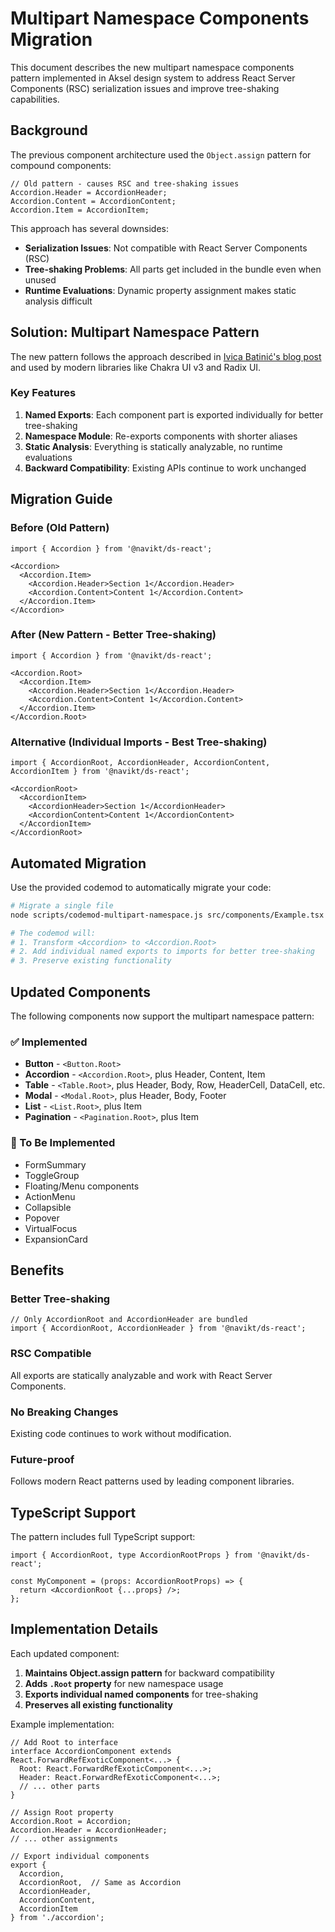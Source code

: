 # Multipart Namespace Components Migration

This document describes the new multipart namespace components pattern implemented in Aksel design system to address React Server Components (RSC) serialization issues and improve tree-shaking capabilities.

## Background

The previous component architecture used the `Object.assign` pattern for compound components:

```tsx
// Old pattern - causes RSC and tree-shaking issues
Accordion.Header = AccordionHeader;
Accordion.Content = AccordionContent;
Accordion.Item = AccordionItem;
```

This approach has several downsides:
- **Serialization Issues**: Not compatible with React Server Components (RSC)
- **Tree-shaking Problems**: All parts get included in the bundle even when unused
- **Runtime Evaluations**: Dynamic property assignment makes static analysis difficult

## Solution: Multipart Namespace Pattern

The new pattern follows the approach described in [Ivica Batinić's blog post](https://ivicabatinic.from.hr/posts/multipart-namespace-components-addressing-rsc-and-dot-notation-issues) and used by modern libraries like Chakra UI v3 and Radix UI.

### Key Features

1. **Named Exports**: Each component part is exported individually for better tree-shaking
2. **Namespace Module**: Re-exports components with shorter aliases  
3. **Static Analysis**: Everything is statically analyzable, no runtime evaluations
4. **Backward Compatibility**: Existing APIs continue to work unchanged

## Migration Guide

### Before (Old Pattern)
```tsx
import { Accordion } from '@navikt/ds-react';

<Accordion>
  <Accordion.Item>
    <Accordion.Header>Section 1</Accordion.Header>
    <Accordion.Content>Content 1</Accordion.Content>
  </Accordion.Item>
</Accordion>
```

### After (New Pattern - Better Tree-shaking)
```tsx
import { Accordion } from '@navikt/ds-react';

<Accordion.Root>
  <Accordion.Item>
    <Accordion.Header>Section 1</Accordion.Header>
    <Accordion.Content>Content 1</Accordion.Content>
  </Accordion.Item>
</Accordion.Root>
```

### Alternative (Individual Imports - Best Tree-shaking)
```tsx
import { AccordionRoot, AccordionHeader, AccordionContent, AccordionItem } from '@navikt/ds-react';

<AccordionRoot>
  <AccordionItem>
    <AccordionHeader>Section 1</AccordionHeader>
    <AccordionContent>Content 1</AccordionContent>
  </AccordionItem>
</AccordionRoot>
```

## Automated Migration

Use the provided codemod to automatically migrate your code:

```bash
# Migrate a single file
node scripts/codemod-multipart-namespace.js src/components/Example.tsx

# The codemod will:
# 1. Transform <Accordion> to <Accordion.Root>
# 2. Add individual named exports to imports for better tree-shaking
# 3. Preserve existing functionality
```

## Updated Components

The following components now support the multipart namespace pattern:

### ✅ Implemented
- **Button** - `<Button.Root>`
- **Accordion** - `<Accordion.Root>`, plus Header, Content, Item
- **Table** - `<Table.Root>`, plus Header, Body, Row, HeaderCell, DataCell, etc.
- **Modal** - `<Modal.Root>`, plus Header, Body, Footer
- **List** - `<List.Root>`, plus Item
- **Pagination** - `<Pagination.Root>`, plus Item

### 🚧 To Be Implemented
- FormSummary
- ToggleGroup  
- Floating/Menu components
- ActionMenu
- Collapsible
- Popover
- VirtualFocus
- ExpansionCard

## Benefits

### Better Tree-shaking
```tsx
// Only AccordionRoot and AccordionHeader are bundled
import { AccordionRoot, AccordionHeader } from '@navikt/ds-react';
```

### RSC Compatible
All exports are statically analyzable and work with React Server Components.

### No Breaking Changes
Existing code continues to work without modification.

### Future-proof
Follows modern React patterns used by leading component libraries.

## TypeScript Support

The pattern includes full TypeScript support:

```tsx
import { AccordionRoot, type AccordionRootProps } from '@navikt/ds-react';

const MyComponent = (props: AccordionRootProps) => {
  return <AccordionRoot {...props} />;
};
```

## Implementation Details

Each updated component:

1. **Maintains Object.assign pattern** for backward compatibility
2. **Adds `.Root` property** for new namespace usage  
3. **Exports individual named components** for tree-shaking
4. **Preserves all existing functionality**

Example implementation:
```tsx
// Add Root to interface
interface AccordionComponent extends React.ForwardRefExoticComponent<...> {
  Root: React.ForwardRefExoticComponent<...>;
  Header: React.ForwardRefExoticComponent<...>;
  // ... other parts
}

// Assign Root property
Accordion.Root = Accordion;
Accordion.Header = AccordionHeader;
// ... other assignments

// Export individual components
export { 
  Accordion, 
  AccordionRoot,  // Same as Accordion
  AccordionHeader,
  AccordionContent,
  AccordionItem 
} from './accordion';
```